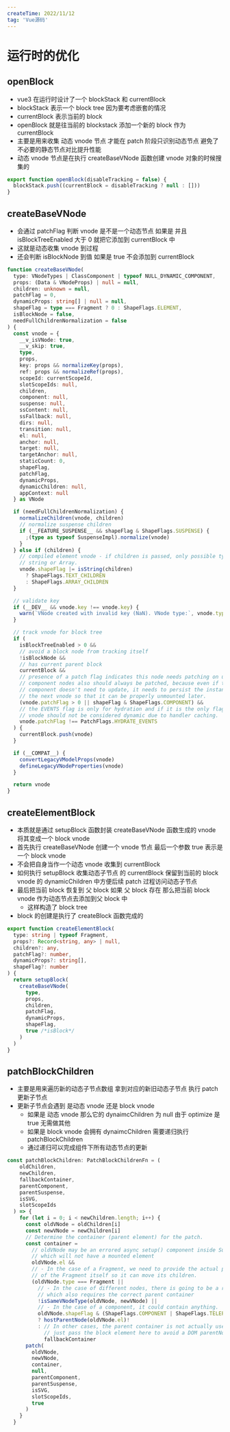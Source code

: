```yaml
---
createTime: 2022/11/12
tag: 'Vue源码'
---
```


# 运行时的优化

## openBlock

* vue3 在运行时设计了一个 blockStack 和 currentBlock  
* blockStack 表示一个 block tree 因为要考虑嵌套的情况  
* currentBlock 表示当前的 block
* openBlock 就是往当前的  blockstack 添加一个新的 block  作为 currentBlock
* 主要是用来收集 动态 vnode 节点 才能在 patch 阶段只识别动态节点 避免了不必要的静态节点对比提升性能
* 动态 vnode 节点是在执行 createBaseVNode 函数创建 vnode 对象的时候搜集的

```ts
export function openBlock(disableTracking = false) {
  blockStack.push((currentBlock = disableTracking ? null : []))
}
```

## createBaseVNode

* 会通过 patchFlag 判断 vnode 是不是一个动态节点 如果是 并且 isBlockTreeEnabled 大于 0 就把它添加到 currentBlock 中
* 这就是动态收集 vnode 到过程
* 还会判断 isBlockNode 到值 如果是 true 不会添加到 currentBlock

```ts
function createBaseVNode(
  type: VNodeTypes | ClassComponent | typeof NULL_DYNAMIC_COMPONENT,
  props: (Data & VNodeProps) | null = null,
  children: unknown = null,
  patchFlag = 0,
  dynamicProps: string[] | null = null,
  shapeFlag = type === Fragment ? 0 : ShapeFlags.ELEMENT,
  isBlockNode = false,
  needFullChildrenNormalization = false
) {
  const vnode = {
    __v_isVNode: true,
    __v_skip: true,
    type,
    props,
    key: props && normalizeKey(props),
    ref: props && normalizeRef(props),
    scopeId: currentScopeId,
    slotScopeIds: null,
    children,
    component: null,
    suspense: null,
    ssContent: null,
    ssFallback: null,
    dirs: null,
    transition: null,
    el: null,
    anchor: null,
    target: null,
    targetAnchor: null,
    staticCount: 0,
    shapeFlag,
    patchFlag,
    dynamicProps,
    dynamicChildren: null,
    appContext: null
  } as VNode

  if (needFullChildrenNormalization) {
    normalizeChildren(vnode, children)
    // normalize suspense children
    if (__FEATURE_SUSPENSE__ && shapeFlag & ShapeFlags.SUSPENSE) {
      ;(type as typeof SuspenseImpl).normalize(vnode)
    }
  } else if (children) {
    // compiled element vnode - if children is passed, only possible types are
    // string or Array.
    vnode.shapeFlag |= isString(children)
      ? ShapeFlags.TEXT_CHILDREN
      : ShapeFlags.ARRAY_CHILDREN
  }

  // validate key
  if (__DEV__ && vnode.key !== vnode.key) {
    warn(`VNode created with invalid key (NaN). VNode type:`, vnode.type)
  }

  // track vnode for block tree
  if (
    isBlockTreeEnabled > 0 &&
    // avoid a block node from tracking itself
    !isBlockNode &&
    // has current parent block
    currentBlock &&
    // presence of a patch flag indicates this node needs patching on updates.
    // component nodes also should always be patched, because even if the
    // component doesn't need to update, it needs to persist the instance on to
    // the next vnode so that it can be properly unmounted later.
    (vnode.patchFlag > 0 || shapeFlag & ShapeFlags.COMPONENT) &&
    // the EVENTS flag is only for hydration and if it is the only flag, the
    // vnode should not be considered dynamic due to handler caching.
    vnode.patchFlag !== PatchFlags.HYDRATE_EVENTS
  ) {
    currentBlock.push(vnode)
  }

  if (__COMPAT__) {
    convertLegacyVModelProps(vnode)
    defineLegacyVNodeProperties(vnode)
  }

  return vnode
}
```

## createElementBlock

* 本质就是通过 setupBlock 函数封装 createBaseVNode 函数生成的 vnode 将其变成一个 block vnode
* 首先执行 createBaseVNode 创建一个 vnode 节点  最后一个参数 true 表示是一个 block vnode
* 不会把自身当作一个动态 vnode 收集到 currentBlock
* 如何执行 setupBlock 收集动态子节点 的 currentBlock 保留到当前的 block vnode 的 dynamicChildren 中方便后续 patch 过程访问动态子节点
* 最后把当前 block 恢复到 父 block  如果 父 block 存在 那么把当前 block vnode 作为动态节点去添加到父 block 中
  * 这样构造了 block tree
* block 的创建是执行了  createBlock 函数完成的

```ts
export function createElementBlock(
  type: string | typeof Fragment,
  props?: Record<string, any> | null,
  children?: any,
  patchFlag?: number,
  dynamicProps?: string[],
  shapeFlag?: number
) {
  return setupBlock(
    createBaseVNode(
      type,
      props,
      children,
      patchFlag,
      dynamicProps,
      shapeFlag,
      true /*isBlock*/
    )
  )
}
```

## patchBlockChildren

* 主要是用来遍历新的动态子节点数组 拿到对应的新旧动态子节点 执行 patch 更新子节点
* 更新子节点会遇到 是动态 vnode  还是 block vnode
  * 如果是 动态 vnode  那么它的 dynaimcChildren 为 null  由于 optimize 是 true  无需做其他
  * 如果是 block vnode  会拥有 dynaimcChildren 需要递归执行  patchBlockChildren
  * 通过递归可以完成组件下所有动态节点的更新

```ts
const patchBlockChildren: PatchBlockChildrenFn = (
    oldChildren,
    newChildren,
    fallbackContainer,
    parentComponent,
    parentSuspense,
    isSVG,
    slotScopeIds
  ) => {
    for (let i = 0; i < newChildren.length; i++) {
      const oldVNode = oldChildren[i]
      const newVNode = newChildren[i]
      // Determine the container (parent element) for the patch.
      const container =
        // oldVNode may be an errored async setup() component inside Suspense
        // which will not have a mounted element
        oldVNode.el &&
        // - In the case of a Fragment, we need to provide the actual parent
        // of the Fragment itself so it can move its children.
        (oldVNode.type === Fragment ||
          // - In the case of different nodes, there is going to be a replacement
          // which also requires the correct parent container
          !isSameVNodeType(oldVNode, newVNode) ||
          // - In the case of a component, it could contain anything.
          oldVNode.shapeFlag & (ShapeFlags.COMPONENT | ShapeFlags.TELEPORT))
          ? hostParentNode(oldVNode.el)!
          : // In other cases, the parent container is not actually used so we
            // just pass the block element here to avoid a DOM parentNode call.
            fallbackContainer
      patch(
        oldVNode,
        newVNode,
        container,
        null,
        parentComponent,
        parentSuspense,
        isSVG,
        slotScopeIds,
        true
      )
    }
  }
```
